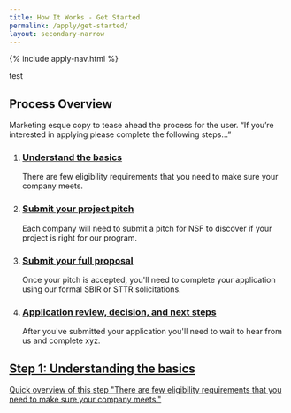 ```yaml
---
title: How It Works - Get Started
permalink: /apply/get-started/
layout: secondary-narrow
---
```

{% include apply-nav.html %}
<p>test</p>
 <section class="usa-section full-bleed-bg" markdown="0">
          <h2>Process Overview</h2>
          <p class="text-medium">Marketing esque copy to tease ahead the process for the user. “If you’re interested in applying please complete the following steps…”</p>
          <ol class="apply-list">
            <li>
              <h3>
                <a href="/patterns/04-pages-08-apply-00-apply-1/04-pages-08-apply-00-apply-1.rendered.html">
                  Understand the basics
                </a>
              </h3>
              <p>There are few eligibility requirements that you need to make sure your company meets.</p>
            </li>
            <li>
              <h3>
                <a href="/patterns/04-pages-08-apply-00-apply-2/04-pages-08-apply-00-apply-2.rendered.html">
                  Submit your project pitch
                </a>
              </h3>
              <p>Each company will need to submit a pitch for NSF to discover if your project is right for our program.</p>
            </li>
            <li>
              <h3>
                <a href="/patterns/04-pages-08-apply-00-apply-3/04-pages-08-apply-00-apply-3.rendered.html">
                  Submit your full proposal
                </a>
              </h3>
              <p>Once your pitch is accepted, you'll need to complete your application using our formal SBIR or STTR solicitations.</p>
            </li>
            <li>
              <h3>
                <a href="/patterns/04-pages-08-apply-00-apply-4/04-pages-08-apply-00-apply-4.rendered.html">
                  Application review, decision, and next steps
                </a>
              </h3>
              <p>After you've submitted your application you'll need to wait to hear from us and complete xyz.</p>
            </li>
          </ol>
          <div class="step-banner">
            <a class="step-banner__content" href="/patterns/04-pages-08-apply-00-apply-1/04-pages-08-apply-00-apply-1.rendered.html">
              <h2>Step 1: Understanding the basics</h2>
              <p>Quick overview of this step "There are few eligibility requirements that you need to make sure your company meets."</p>
            </a>
          </div>
        </section>
</div>
</div>
